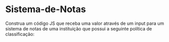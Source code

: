 # Sistema-de-Notas
Construa um código JS que receba uma valor através de um input para um sistema de notas de uma instituição que possui a seguinte política de classificação: 

